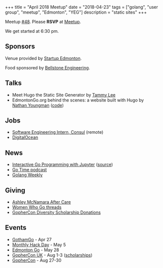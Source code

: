 +++
title = "April 2018 Meetup"
date = "2018-04-23"
tags = ["golang", "user group", "meetup", "Edmonton", "YEG"]
description = "static sites"
+++

Meetup [#48](https://github.com/edmontongo/presentations/issues/75). Please **RSVP** at [Meetup](https://www.meetup.com/startupedmonton/events/ddzwmnyxgbfc/).

We get started at 6:30 pm.

## Sponsors

Venue provided by [Startup Edmonton](https://www.startupedmonton.com/).

Food sponsored by [Bellstone Engineering](https://bellstone.ca/). 

## Talks

* Meet Hugo the Static Site Generator by [Tammy Lee](https://github.com/tammalee)
* EdmontonGo.org behind the scenes: a website built with Hugo by [Nathan Youngman](https://github.com/nathany) ([code](https://github.com/edmontongo/edmontongo.org))

## Jobs

* [Software Engineering Intern, Consul](https://www.hashicorp.com/jobs/1058656) (remote)
* [DigitalOcean](https://www.digitalocean.com/company/careers/)

## News

* [Interactive Go Programming with Jupyter](https://towardsdatascience.com/interactive-go-programming-with-jupyter-93fbf089aff1) ([source](https://github.com/yunabe/lgo))
* [Go Time podcast](https://changelog.com/gotime)
* [Golang Weekly](https://golangweekly.com/)

## Giving

* [Ashley McNamara After Care](https://www.paypal.com/pools/c/83LhEocodD)
* [Women Who Go threads](https://womenwhogo.threadless.com/)
* [GopherCon Diversity Scholarship Donations](https://womenwhogo.org/donations.html)

## Events

* [GothamGo](http://gothamgo.com/) - Apr 27
* [Monthly Hack Day](https://www.meetup.com/startupedmonton/events/249064515/) - May 5
* [Edmonton Go](https://www.meetup.com/startupedmonton/events/ddzwmnyxhblc/) - May 28
* [GopherCon UK](https://www.gophercon.co.uk/schedule/) - Aug 1-3 ([scholarships](https://www.gophercon.co.uk/scholarships/))
* [GopherCon](https://www.gophercon.com/) - Aug 27-30

